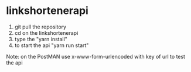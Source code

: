 # linkshortenerapi

1. git pull the repository
2. cd on the linkshortenerapi
3. type the "yarn install"
4. to start the api "yarn run start"

Note: on the PostMAN use x-www-form-urlencoded with key of url to test the api
